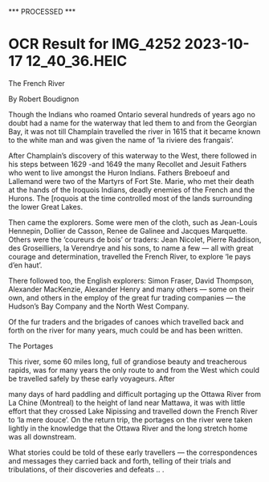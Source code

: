 *** PROCESSED ***

# OCR Result for IMG_4252 2023-10-17 12_40_36.HEIC

The French River

By Robert Boudignon

Though the Indians who roamed Ontario several hundreds of years ago no doubt had a name for
the waterway that led them to and from the Georgian Bay, it was not till Champlain travelled the river
in 1615 that it became known to the white man and was given the name of ‘la riviere des frangais’.

After Champlain’s discovery of this waterway to the West, there followed in his steps between 1629
-and 1649 the many Recollet and Jesuit Fathers who went to live amongst the Huron Indians. Fathers
Breboeuf and Lallemand were two of the Martyrs of Fort Ste. Marie, who met their death at the hands
of the Iroquois Indians, deadly enemies of the French and the Hurons. The [roquois at the time controlled
most of the lands surrounding the lower Great Lakes.

Then came the explorers. Some were men of the cloth, such as Jean-Louis Hennepin, Dollier de Casson,
Renee de Galinee and Jacques Marquette. Others were the ‘coureurs de bois’ or traders: Jean Nicolet,
Pierre Raddison, des Groseilliers, la Verendrye and his sons, to name a few — all with great courage
and determination, travelled the French River, to explore ‘le pays d’en haut’.

There followed too, the English explorers: Simon Fraser, David Thompson, Alexander MacKenzie,
Alexander Henry and many others — some on their own, and others in the employ of the great fur
trading companies — the Hudson’s Bay Company and the North West Company.

Of the fur traders and the brigades of canoes which travelled back and forth on the river for many
years, much could be and has been written.

The Portages

This river, some 60 miles long, full of grandiose beauty and treacherous rapids, was for many years
the only route to and from the West which could be travelled safely by these early voyageurs. After

many days of hard paddling and difficult portaging up the Ottawa River from La Chine (Montreal)
to the height of land near Mattawa, it was with little effort that they crossed Lake Nipissing and travelled
down the French River to ‘la mere douce’. On the return trip, the portages on the river were taken
lightly in the knowledge that the Ottawa River and the long stretch home was all downstream.

What stories could be told of these early travellers — the correspondences and messages they carried
back and forth, telling of their trials and tribulations, of their discoveries and defeats .. .

